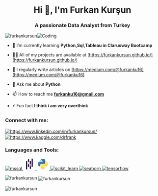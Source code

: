 <h1 align="center">Hi 👋, I'm Furkan Kurşun</h1>
<h3 align="center">A passionate Data Analyst from Turkey</h3>
<img align="right" alt="Coding" width="400" src="https://i.pinimg.com/originals/e4/26/70/e426702edf874b181aced1e2fa5c6cde.gif">
<p align="left"> <img src="https://komarev.com/ghpvc/?username=furkankursun&label=Profile%20views&color=0e75b6&style=flat" alt="furkankursun" /> </p>

- 🌱 I’m currently learning **Python,Sql,Tableau in Clarusway Bootcamp**

- 👨‍💻 All of my projects are available at [https://furkankursun.github.io/](https://furkankursun.github.io/)

- 📝 I regularly write articles on [https://medium.com/@furkanku16](https://medium.com/@furkanku16)

- 💬 Ask me about **Python**

- 📫 How to reach me **furkanku16@gmail.com**

- ⚡ Fun fact **I think i am very overthink**

<h3 align="left">Connect with me:</h3>
<p align="left">
<a href="https://linkedin.com/in/https://www.linkedin.com/in/furkankursun/" target="blank"><img align="center" src="https://raw.githubusercontent.com/rahuldkjain/github-profile-readme-generator/master/src/images/icons/Social/linked-in-alt.svg" alt="https://www.linkedin.com/in/furkankursun/" height="30" width="40" /></a>
<a href="https://kaggle.com/https://www.kaggle.com/drfrank" target="blank"><img align="center" src="https://raw.githubusercontent.com/rahuldkjain/github-profile-readme-generator/master/src/images/icons/Social/kaggle.svg" alt="https://www.kaggle.com/drfrank" height="30" width="40" /></a>
</p>

<h3 align="left">Languages and Tools:</h3>
<p align="left"> <a href="https://www.microsoft.com/en-us/sql-server" target="_blank" rel="noreferrer"> <img src="https://www.svgrepo.com/show/303229/microsoft-sql-server-logo.svg" alt="mssql" width="40" height="40"/> </a> <a href="https://pandas.pydata.org/" target="_blank" rel="noreferrer"> <img src="https://raw.githubusercontent.com/devicons/devicon/2ae2a900d2f041da66e950e4d48052658d850630/icons/pandas/pandas-original.svg" alt="pandas" width="40" height="40"/> </a> <a href="https://www.python.org" target="_blank" rel="noreferrer"> <img src="https://raw.githubusercontent.com/devicons/devicon/master/icons/python/python-original.svg" alt="python" width="40" height="40"/> </a> <a href="https://scikit-learn.org/" target="_blank" rel="noreferrer"> <img src="https://upload.wikimedia.org/wikipedia/commons/0/05/Scikit_learn_logo_small.svg" alt="scikit_learn" width="40" height="40"/> </a> <a href="https://seaborn.pydata.org/" target="_blank" rel="noreferrer"> <img src="https://seaborn.pydata.org/_images/logo-mark-lightbg.svg" alt="seaborn" width="40" height="40"/> </a> <a href="https://www.tensorflow.org" target="_blank" rel="noreferrer"> <img src="https://www.vectorlogo.zone/logos/tensorflow/tensorflow-icon.svg" alt="tensorflow" width="40" height="40"/> </a> </p>

<p><img align="left" src="https://github-readme-stats.vercel.app/api/top-langs?username=furkankursun&show_icons=true&locale=en&layout=compact" alt="furkankursun" /></p>

<p>&nbsp;<img align="center" src="https://github-readme-stats.vercel.app/api?username=furkankursun&show_icons=true&locale=en" alt="furkankursun" /></p>

<p><img align="center" src="https://github-readme-streak-stats.herokuapp.com/?user=furkankursun&" alt="furkankursun" /></p>


